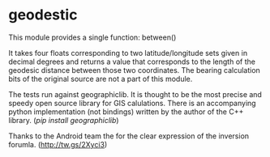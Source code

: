 # geodestic

This module provides a single function: between()

It takes four floats corresponding to two latitude/longitude sets given in decimal degrees and returns a value that corresponds to the length of the geodesic distance between those two coordinates.  The bearing calculation bits of the original source are not a part of this module. 

The tests run against geographiclib. It is thought to be the most precise and speedy open source library for GIS calulations. There is an accompanying python implementation (not bindings) written by the author of the C++ library. (_pip install geographiclib_) 

Thanks to the Android team the for the clear expression of the inversion forumla. (http://tw.gs/2Xyci3)
